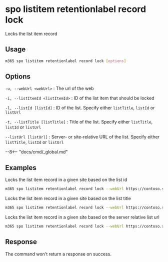 # spo listitem retentionlabel record lock

Locks the list item record

## Usage

```sh
m365 spo listitem retentionlabel record lock [options]
```

## Options

`-u, --webUrl <webUrl>`
: The url of the web

`-i, --listItemId <listItemId>`
: ID of the list item that should be locked

`-l, --listId [listId]`
: ID of the list. Specify either `listTitle`, `listId` or `listUrl`

`-t, --listTitle [listTitle]`
: Title of the list. Specify either `listTitle`, `listId` or `listUrl`

`--listUrl [listUrl]`
: Server- or site-relative URL of the list. Specify either `listTitle`, `listId` or `listUrl`

--8<-- "docs/cmd/_global.md"

## Examples

Locks the list item record in a given site based on the list id

```sh
m365 spo listitem retentionlabel record lock --webUrl https://contoso.sharepoint.com/sites/project-x --listId 0cd891ef-afce-4e55-b836-fce03286cccf --listItemId 1
```

Locks the list item record in a given site based on the list title

```sh
m365 spo listitem retentionlabel record lock --webUrl https://contoso.sharepoint.com/sites/project-x --listTitle 'List 1' --listItemId 1
```

Locks the list item record in a given site based on the server relative list url

```sh
m365 spo listitem retentionlabel record lock --webUrl https://contoso.sharepoint.com/sites/project-x --listUrl /sites/project-x/lists/TestList --listItemId 1
```

## Response

The command won't return a response on success.
